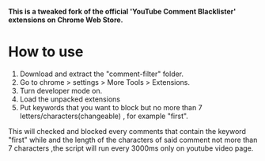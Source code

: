**This is a tweaked fork of the official 'YouTube Comment Blacklister' extensions on Chrome Web Store.**

How to use
==========

1. Download and extract the "comment-filter" folder.
2. Go to chrome > settings > More Tools > Extensions.
3. Turn developer mode on.
4. Load the unpacked extensions
5. Put keywords that you want to block but no more than 7 letters/characters(changeable) , for example "first".

This will checked and blocked every comments that contain the keyword "first" while and the length of the characters of said comment not more than 7 characters ,the script will run every 3000ms only on youtube video page.
